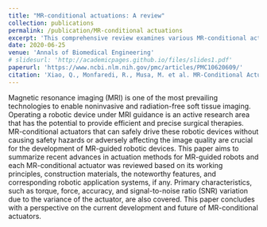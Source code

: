 ```yaml
---
title: "MR-conditional actuations: A review"
collection: publications
permalink: /publication/MR-conditional actuations
excerpt: 'This comprehensive review examines various MR-conditional actuation methods for robotic devices used in MRI environments, including pneumatic, piezoelectric, hydraulic, and novel actuators, discussing their working principles, advantages, limitations, and applications to guide researchers and engineers in developing MRI-compatible robotic systems.'
date: 2020-06-25
venue: 'Annals of Biomedical Engineering'
# slidesurl: 'http://academicpages.github.io/files/slides1.pdf'
paperurl: 'https://www.ncbi.nlm.nih.gov/pmc/articles/PMC10620609/'
citation: 'Xiao, Q., Monfaredi, R., Musa, M. et al. MR-Conditional Actuations: A Review. Ann Biomed Eng 48, 2707–2733 (2020). https://doi.org/10.1007/s10439-020-02597-8'
---
```


Magnetic resonance imaging (MRI) is one of the most prevailing technologies to enable noninvasive and radiation-free soft tissue imaging. Operating a robotic device under MRI guidance is an active research area that has the potential to provide efficient and precise surgical therapies. MR-conditional actuators that can safely drive these robotic devices without causing safety hazards or adversely affecting the image quality are crucial for the development of MR-guided robotic devices. This paper aims to summarize recent advances in actuation methods for MR-guided robots and each MR-conditional actuator was reviewed based on its working principles, construction materials, the noteworthy features, and corresponding robotic application systems, if any. Primary characteristics, such as torque, force, accuracy, and signal-to-noise ratio (SNR) variation due to the variance of the actuator, are also covered. This paper concludes with a perspective on the current development and future of MR-conditional actuators.